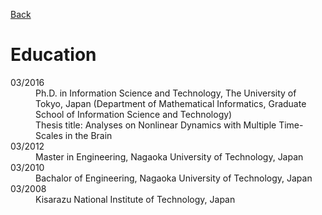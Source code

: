 [Back](index.md) 

# Education

<dl>
<dt>03/2016</dt>
<dd>Ph.D. in Information Science and Technology, The University of Tokyo, Japan (Department of Mathematical Informatics, Graduate School of Information Science and Technology)</br>
    Thesis title: Analyses on Nonlinear Dynamics with Multiple Time-Scales in the Brain</dd>
<dt>03/2012</dt>
<dd>Master in Engineering, Nagaoka University of Technology, Japan</dd>
<dt>03/2010</dt>
<dd>Bachalor of Engineering, Nagaoka University of Technology, Japan</dd>
<dt>03/2008</dt>
<dd>Kisarazu National Institute of Technology, Japan</dd>
</dl>
